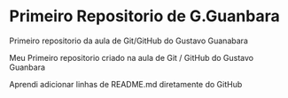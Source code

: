 # Primeiro Repositorio de G.Guanbara
Primeiro repositorio da aula de Git/GitHub do Gustavo Guanabara

Meu Primeiro repositorio criado na aula de Git / GitHub do Gustavo Guanbara

Aprendi adicionar linhas de README.md diretamente do GitHub
